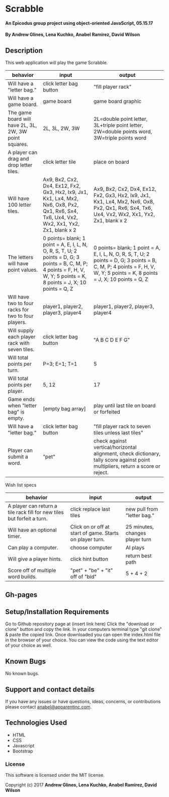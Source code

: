 # Scrabble

#### An Epicodus group project using object-oriented JavaScript, 05.15.17

#### **By Andrew Glines, Lena Kuchko, Anabel Ramirez, David Wilson**

## Description

This web application will play the game Scrabble.

|  behavior | input  | output  |
|---|---|---|
| Will have a "letter bag."  | click letter bag button  |  "fill player rack" |
| Will have a game board.  | game board  |  game board graphic |
| The game board will have 2L, 3L, 2W, 3W point squares.  | 2L, 3L, 2W, 3W  |  2L=double point letter, 3L+triple point letter, 2W=double points word, 3W=triple points word |
| A player can drag and drop letter tiles.  | click letter tile  |  place on board |
| Will have 100 letter tiles.  | Ax9, Bx2, Cx2, Dx4, Ex12, Fx2, Gx3, Hx2, Ix9, Jx1, Kx1, Lx4, Mx2, Nx6, Ox8, Px2, Qx1, Rx6, Sx4, Tx6, Ux4, Vx2, Wx2, Xx1, Yx2, Zx1, blank x 2  |  Ax9, Bx2, Cx2, Dx4, Ex12, Fx2, Gx3, Hx2, Ix9, Jx1, Kx1, Lx4, Mx2, Nx6, Ox8, Px2, Qx1, Rx6, Sx4, Tx6, Ux4, Vx2, Wx2, Xx1, Yx2, Zx1, blank x 2  |
| The letters will have point values.  | 0 points= blank; 1 point = A, E, I, L, N, O, R, S, T, U; 2 points = D, G; 3 points = B, C, M, P; 4 points = F, H, V, W, Y; 5 points = K, 8 points = J, X; 10 points = Q, Z | 0 points= blank; 1 point = A, E, I, L, N, O, R, S, T, U; 2 points = D, G; 3 points = B, C, M, P; 4 points = F, H, V, W, Y; 5 points = K, 8 points = J, X; 10 points = Q, Z |
| Will have two to four racks for two to four players.  | player1, player2, player3, player4 |  player1, player2, player3, player4 |
| Will supply each player rack with seven tiles.  | click letter bag button  |  "A B C D E F G" |
| Will total points per turn.  | P=3; E=1; T=1  |  5 |
| Will total points per player.  | 5, 12  | 17 |
| Game ends when "letter bag" is empty.  | [empty bag array]  | play until last tile on board or forfeited |
| Will have a "letter bag."  | click letter bag button  |  "fill player rack to seven tiles unless last tiles" |
| Player can submit a word. | "pet"  | check against vertical/horizontal alignment, check dictionary, tally score against point multipliers, return a score or reject. |

Wish list specs

|  behavior | input  | output  |
|---|---|---|
| A player can return a tile rack fill for new tiles but forfeit a turn. | click replace last tiles  | new pull from "letter bag." |
| Will have an optional timer.  | Click on or off at start of game. Starts on player turn.  | 25 minutes, changes player turn |
| Can play a computer. | choose computer  | AI plays |
| Will give a player hints. | click hint button  | return best path |
| Score off of multiple word builds. | "pet" + "be" + "it" off of "bid"  | 5 + 4 + 2 |



## Gh-pages

## Setup/Installation Requirements

Go to Github repository page at (insert link here)
Click the "download or clone" button and copy the link.
In your computers terminal type "git clone" & paste the copied link.
Once downloaded you can open the index.html file in the browser of your choice.
You can view the code using the text editor of your choice as well.

## Known Bugs

No known bugs.

## Support and contact details

If you have any issues or have questions, ideas, concerns, or contributions please contact anabel@apparentinc.com.

## Technologies Used

* HTML
* CSS
* Javascript
* Bootstrap

### License
This software is licensed under the MIT license.

Copyright (c) 2017 **Andrew Glines, Lena Kuchko, Anabel Ramirez, David Wilson**
